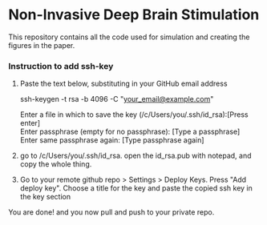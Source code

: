 # Non-Invasive Deep Brain Stimulation

This repository contains all the code used for simulation and creating the figures in the paper.

### Instruction to add ssh-key

1. Paste the text below, substituting in your GitHub email address

	ssh-keygen -t rsa -b 4096 -C "your_email@example.com"

	Enter a file in which to save the key (/c/Users/you/.ssh/id_rsa):[Press enter]<br>
	Enter passphrase (empty for no passphrase): [Type a passphrase]<br>
	Enter same passphrase again: [Type passphrase again]
	
2. go to /c/Users/you/.ssh/id_rsa. open the id_rsa.pub with notepad, and copy the whole thing.

3. Go to your remote github repo > Settings > Deploy Keys. Press "Add deploy key". Choose a title for the key and paste 
the copied ssh key in the key section

You are done! and you now pull and push to your private repo.
